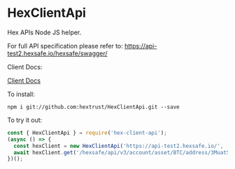 # HexClientApi

Hex APIs Node JS helper.

For full API specification please refer to: https://api-test2.hexsafe.io/hexsafe/swagger/

Client Docs:

[Client Docs](../docs/index.html)

To install:

```
npm i git://github.com:hextrust/HexClientApi.git --save
```

To try it out:

```javascript
const { HexClientApi } = require('hex-client-api');
(async () => {
  const hexClient = new HexClientApi('https://api-test2.hexsafe.io/', 'api-key-id', 'api secret');
  await hexClient.get('/hexsafe/api/v3/account/asset/BTC/address/3MuatS4G2bG28bKBm7znAwywdFVDZv9fMSt');
})();
```
